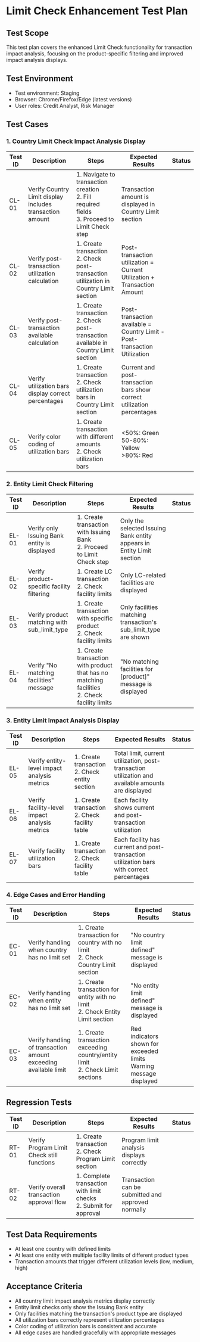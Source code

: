 # Limit Check Enhancement Test Plan

## Test Scope
This test plan covers the enhanced Limit Check functionality for transaction impact analysis, focusing on the product-specific filtering and improved impact analysis displays.

## Test Environment
- Test environment: Staging
- Browser: Chrome/Firefox/Edge (latest versions)
- User roles: Credit Analyst, Risk Manager

## Test Cases

### 1. Country Limit Check Impact Analysis Display

| Test ID | Description | Steps | Expected Results | Status |
|---------|-------------|-------|------------------|--------|
| CL-01 | Verify Country Limit display includes transaction amount | 1. Navigate to transaction creation<br>2. Fill required fields<br>3. Proceed to Limit Check step | Transaction amount is displayed in Country Limit section | |
| CL-02 | Verify post-transaction utilization calculation | 1. Create transaction<br>2. Check post-transaction utilization in Country Limit section | Post-transaction utilization = Current Utilization + Transaction Amount | |
| CL-03 | Verify post-transaction available calculation | 1. Create transaction<br>2. Check post-transaction available in Country Limit section | Post-transaction available = Country Limit - Post-transaction Utilization | |
| CL-04 | Verify utilization bars display correct percentages | 1. Create transaction<br>2. Check utilization bars in Country Limit section | Current and post-transaction bars show correct utilization percentages | |
| CL-05 | Verify color coding of utilization bars | 1. Create transaction with different amounts<br>2. Check utilization bars | <50%: Green<br>50-80%: Yellow<br>>80%: Red | |

### 2. Entity Limit Check Filtering

| Test ID | Description | Steps | Expected Results | Status |
|---------|-------------|-------|------------------|--------|
| EL-01 | Verify only Issuing Bank entity is displayed | 1. Create transaction with Issuing Bank<br>2. Proceed to Limit Check step | Only the selected Issuing Bank entity appears in Entity Limit section | |
| EL-02 | Verify product-specific facility filtering | 1. Create LC transaction<br>2. Check facility limits | Only LC-related facilities are displayed | |
| EL-03 | Verify product matching with sub_limit_type | 1. Create transaction with specific product<br>2. Check facility limits | Only facilities matching transaction's sub_limit_type are shown | |
| EL-04 | Verify "No matching facilities" message | 1. Create transaction with product that has no matching facilities<br>2. Check facility limits | "No matching facilities for [product]" message is displayed | |

### 3. Entity Limit Impact Analysis Display

| Test ID | Description | Steps | Expected Results | Status |
|---------|-------------|-------|------------------|--------|
| EL-05 | Verify entity-level impact analysis metrics | 1. Create transaction<br>2. Check entity section | Total limit, current utilization, post-transaction utilization and available amounts are displayed | |
| EL-06 | Verify facility-level impact analysis metrics | 1. Create transaction<br>2. Check facility table | Each facility shows current and post-transaction utilization | |
| EL-07 | Verify facility utilization bars | 1. Create transaction<br>2. Check facility table | Each facility has current and post-transaction utilization bars with correct percentages | |

### 4. Edge Cases and Error Handling

| Test ID | Description | Steps | Expected Results | Status |
|---------|-------------|-------|------------------|--------|
| EC-01 | Verify handling when country has no limit set | 1. Create transaction for country with no limit<br>2. Check Country Limit section | "No country limit defined" message is displayed | |
| EC-02 | Verify handling when entity has no limit set | 1. Create transaction for entity with no limit<br>2. Check Entity Limit section | "No entity limit defined" message is displayed | |
| EC-03 | Verify handling of transaction amount exceeding available limit | 1. Create transaction exceeding country/entity limit<br>2. Check Limit sections | Red indicators shown for exceeded limits<br>Warning message displayed | |

## Regression Tests

| Test ID | Description | Steps | Expected Results | Status |
|---------|-------------|-------|------------------|--------|
| RT-01 | Verify Program Limit Check still functions | 1. Create transaction<br>2. Check Program Limit section | Program limit analysis displays correctly | |
| RT-02 | Verify overall transaction approval flow | 1. Complete transaction with limit checks<br>2. Submit for approval | Transaction can be submitted and approved normally | |

## Test Data Requirements
- At least one country with defined limits
- At least one entity with multiple facility limits of different product types
- Transaction amounts that trigger different utilization levels (low, medium, high)

## Acceptance Criteria
- All country limit impact analysis metrics display correctly
- Entity limit checks only show the Issuing Bank entity
- Only facilities matching the transaction's product type are displayed
- All utilization bars correctly represent utilization percentages
- Color coding of utilization bars is consistent and accurate
- All edge cases are handled gracefully with appropriate messages 